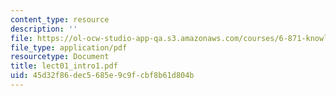 ```yaml
---
content_type: resource
description: ''
file: https://ol-ocw-studio-app-qa.s3.amazonaws.com/courses/6-871-knowledge-based-applications-systems-spring-2005/45d32f86dec5685e9c9fcbf8b61d804b_lect01_intro1.pdf
file_type: application/pdf
resourcetype: Document
title: lect01_intro1.pdf
uid: 45d32f86-dec5-685e-9c9f-cbf8b61d804b
---
```

